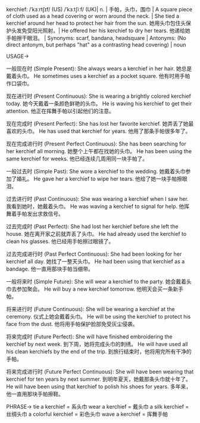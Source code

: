 kerchief: /ˈkɜːrtʃɪf/ (US) /ˈkɜːtʃiːf/ (UK)| n. | 手帕，头巾，围巾 | A square piece of cloth used as a head covering or worn around the neck. | She tied a kerchief around her head to protect her hair from the sun. 她用头巾包住头保护头发免受阳光照射。|  He offered her his kerchief to dry her tears. 他递给她手帕擦干眼泪。 | Synonyms: scarf, bandana, headsquare | Antonyms:  (No direct antonym, but perhaps "hat" as a contrasting head covering) | noun


USAGE->

一般现在时 (Simple Present):
She always wears a kerchief in her hair. 她总是戴着头巾。
He sometimes uses a kerchief as a pocket square. 他有时用手帕作口袋巾。

现在进行时 (Present Continuous):
She is wearing a brightly colored kerchief today. 她今天戴着一条颜色鲜艳的头巾。
He is waving his kerchief to get their attention. 他正在挥舞手帕以引起他们的注意。

现在完成时 (Present Perfect):
She has lost her favorite kerchief. 她弄丢了她最喜欢的头巾。
He has used that kerchief for years. 他用了那条手帕很多年了。

现在完成进行时 (Present Perfect Continuous):
She has been searching for her kerchief all morning. 她整个上午都在找她的头巾。
He has been using the same kerchief for weeks. 他已经连续几周用同一块手帕了。


一般过去时 (Simple Past):
She wore a kerchief to the wedding. 她戴着头巾参加了婚礼。
He gave her a kerchief to wipe her tears. 他给了她一块手帕擦眼泪。

过去进行时 (Past Continuous):
She was wearing a kerchief when I saw her. 我看到她时，她戴着头巾。
He was waving a kerchief to signal for help. 他挥舞着手帕发出求救信号。


过去完成时 (Past Perfect):
She had lost her kerchief before she left the house.  她在离开家之前就弄丢了头巾。
He had already used the kerchief to clean his glasses. 他已经用手帕擦过眼镜了。


过去完成进行时 (Past Perfect Continuous):
She had been looking for her kerchief all day. 她找了一整天头巾。
He had been using that kerchief as a bandage.  他一直用那块手帕当绷带。


一般将来时 (Simple Future):
She will wear a kerchief to the party. 她会戴着头巾去参加聚会。
He will buy a new kerchief tomorrow. 他明天会买一条新手帕。


将来进行时 (Future Continuous):
She will be wearing a kerchief at the ceremony.  仪式上她会戴着头巾。
He will be using the kerchief to protect his face from the dust. 他将用手帕保护脸部免受灰尘侵袭。


将来完成时 (Future Perfect):
She will have finished embroidering the kerchief by next week. 到下周，她将完成头巾的刺绣。
He will have used all his clean kerchiefs by the end of the trip. 到旅行结束时，他将用完所有干净的手帕。


将来完成进行时 (Future Perfect Continuous):
She will have been wearing that kerchief for ten years by next summer. 到明年夏天，她戴那条头巾就十年了。
He will have been using that kerchief to polish his shoes for years. 多年来，他一直用那块手帕擦鞋。




PHRASE->
tie a kerchief = 系头巾
wear a kerchief = 戴头巾
a silk kerchief = 丝绸头巾
a colorful kerchief = 彩色头巾
wave a kerchief = 挥舞手帕
